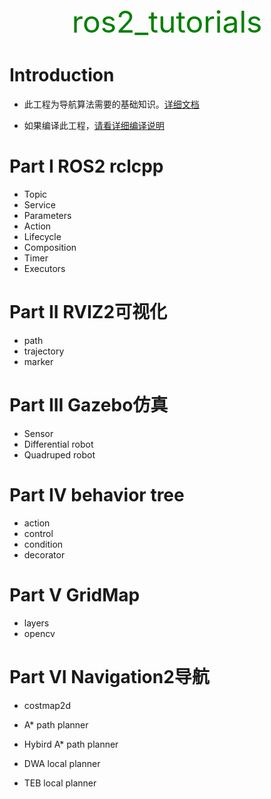 <center> <font color='green' size=10> ros2_tutorials </font>  </center>

# Introduction

* 此工程为导航算法需要的基础知识。[详细文档](https://ros2-tutorials.readthedocs.io/en/latest/#)

* 如果编译此工程，[请看详细编译说明](https://ros2-tutorials.readthedocs.io/en/latest/_source/inroduction/ROS2-Inroduction.html)

# Part I ROS2 rclcpp

* Topic
* Service
* Parameters
* Action
* Lifecycle
* Composition
* Timer
* Executors

# Part II RVIZ2可视化

* path
* trajectory
* marker

# Part III Gazebo仿真

* Sensor
* Differential robot
* Quadruped robot

# Part IV behavior tree

* action
* control
* condition
* decorator

# Part V GridMap

* layers
* opencv

# Part VI Navigation2导航

* costmap2d

* A*  path planner

* Hybird A* path planner

* DWA local planner

* TEB local planner

  

